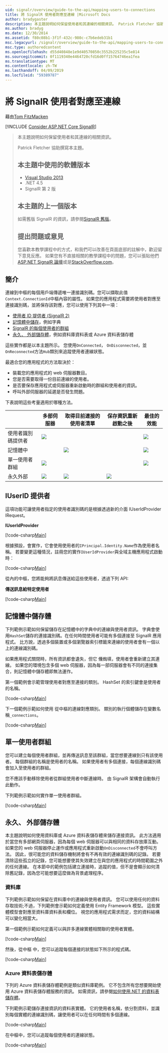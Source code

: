 ```yaml
---
uid: signalr/overview/guide-to-the-api/mapping-users-to-connections
title: 將 SignalR 使用者對應至連線 |Microsoft Docs
author: bradygaster
description: 本主題說明如何保留使用者和其連線的相關資訊。 Patrick Fletcher 協助撰寫本主題。 本主題中使用的軟體版本...
ms.author: bradyg
ms.date: 12/30/2014
ms.assetid: f80c08b1-3f1f-432c-980c-c7b6edeb31b1
msc.legacyurl: /signalr/overview/guide-to-the-api/mapping-users-to-connections
msc.type: authoredcontent
ms.openlocfilehash: d55d40848e1e9d40570850c3552b225235c5e814
ms.sourcegitcommit: 0f1119340e4464720cfd16d0ff15764746ea1fea
ms.translationtype: MT
ms.contentlocale: zh-TW
ms.lasthandoff: 04/09/2019
ms.locfileid: "59389787"
---
```

# <a name="mapping-signalr-users-to-connections"></a>將 SignalR 使用者對應至連線

藉由[Tom FitzMacken](https://github.com/tfitzmac)

[!INCLUDE [Consider ASP.NET Core SignalR](~/includes/signalr/signalr-version-disambiguation.md)]

> 本主題說明如何保留使用者和其連線的相關資訊。
>
> Patrick Fletcher 協助撰寫本主題。
>
> ## <a name="software-versions-used-in-this-topic"></a>本主題中使用的軟體版本
>
>
> - [Visual Studio 2013](https://my.visualstudio.com/Downloads?q=visual%20studio%202013)
> - .NET 4.5
> - SignalR 第 2 版
>
>
>
> ## <a name="previous-versions-of-this-topic"></a>本主題的上一個版本
>
> 如需舊版 SignalR 的資訊，請參閱[SignalR 舊版](../older-versions/index.md)。
>
> ## <a name="questions-and-comments"></a>提出問題或意見
>
> 您喜歡本教學課程中的方式，和我們可以改善在頁面底部的註解中，歡迎留下意見反應。 如果您有不直接相關的教學課程中的問題，您可以張貼他們[ASP.NET SignalR 論壇](https://forums.asp.net/1254.aspx/1?ASP+NET+SignalR)或是[StackOverflow.com](http://stackoverflow.com/)。

## <a name="introduction"></a>簡介

連線到中樞的每個用戶端傳遞唯一連接識別碼。您可以擷取此值`Context.ConnectionId`中樞內容的屬性。 如果您的應用程式需要將使用者對應至連接識別碼，並將保存該對應，您可以使用下列其中一項：

- [使用者 ID 提供者 (SignalR 2)](#IUserIdProvider)
- [記憶體中儲存](#inmemory)，例如字典
- [SignalR 的每個使用者的群組](#groups)
- [永久、 外部儲存體](#database)，例如資料庫資料表或 Azure 資料表儲存體

這些實作都是以本主題所示。 您使用`OnConnected`， `OnDisconnected`，並`OnReconnected`方法`Hub`類別來追蹤使用者連線狀態。

最適合您的應用程式的方法取決於：

- 裝載您的應用程式的 web 伺服器數目。
- 您是否需要取得一份目前連線的使用者。
- 是否要保存應用程式或伺服器重新啟動時的群組和使用者的資訊。
- 呼叫外部伺服器的延遲是否發生問題。

下表說明這些考量適用於哪種方法。

|  | 多部伺服器 | 取得目前連接的使用者清單 | 保存資訊重新啟動之後 | 最佳的效能 |
| --- | --- | --- | --- | --- |
| 使用者識別碼提供者 | ![](mapping-users-to-connections/_static/image1.png) |  |  | ![](mapping-users-to-connections/_static/image2.png) |
| 記憶體中 |  | ![](mapping-users-to-connections/_static/image3.png) |  | ![](mapping-users-to-connections/_static/image4.png) |
| 單一使用者群組 | ![](mapping-users-to-connections/_static/image5.png) |  |  | ![](mapping-users-to-connections/_static/image6.png) |
| 永久外部 | ![](mapping-users-to-connections/_static/image7.png) | ![](mapping-users-to-connections/_static/image8.png) | ![](mapping-users-to-connections/_static/image9.png) |  |

<a id="IUserIdProvider"></a>

## <a name="iuserid-provider"></a>IUserID 提供者

這項功能可讓使用者指定的使用者識別碼的是根據透過新的介面 IUserIdProvider IRequest。

**IUserIdProvider**

[!code-csharp[Main](mapping-users-to-connections/samples/sample1.cs)]

根據預設，會實作，它會使用使用者的`IPrincipal.Identity.Name`作為使用者名稱。 若要變更這種情況，註冊您的實作`IUserIdProvider`與全域主機應用程式啟動時：

[!code-csharp[Main](mapping-users-to-connections/samples/sample2.cs)]

從內的中樞，您將能夠將訊息傳送給這些使用者，透過下列 API:

**傳送訊息給特定使用者**

[!code-csharp[Main](mapping-users-to-connections/samples/sample3.cs?highlight=5)]

<a id="inmemory"></a>

## <a name="in-memory-storage"></a>記憶體中儲存體

下列範例示範如何保留儲存在記憶體中的字典中的連線與使用者資訊。 字典會使用`HashSet`儲存的連接識別碼。在任何時間使用者可能有多個連接至 SignalR 應用程式。 比方說，透過多個裝置或多個瀏覽器索引標籤來連線的使用者會有一個以上的連線識別碼。

如果應用程式關閉時，所有資訊都會遺失，但它 儵蜪填，使用者會重新建立其連線。 如果您的環境包含多個 web 伺服器，因為每一部伺服器會有不同的連接集合，則記憶體中儲存體即無法運作。

第一個範例會示範管理使用者對應至連接的類別。 HashSet 的索引鍵會是使用者的名稱。

[!code-csharp[Main](mapping-users-to-connections/samples/sample4.cs)]

下一個範例示範如何使用 從中樞的連線對應類別。 類別的執行個體儲存在變數名稱`_connections`。

[!code-csharp[Main](mapping-users-to-connections/samples/sample5.cs)]

<a id="groups"></a>

## <a name="single-user-groups"></a>單一使用者群組

您可以建立每個使用者群組，並再傳送訊息至該群組，當您想要連線到只有該使用者。 每個群組的名稱是使用者的名稱。 如果使用者有多個連接，每個連線識別碼會加入至使用者的群組。

您不應該手動移除使用者從群組使用者中斷連線時。 由 SignalR 架構會自動執行此動作。

下列範例示範如何實作單一使用者群組。

[!code-csharp[Main](mapping-users-to-connections/samples/sample6.cs)]

<a id="database"></a>

## <a name="permanent-external-storage"></a>永久、 外部儲存體

本主題說明如何使用資料庫或 Azure 資料表儲存體來儲存連接資訊。 此方法適用於當您有多部網頁伺服器，因為每個 web 伺服器可以與相同的資料存放庫互動。 如果您的 web 伺服器停止運作或應用程式重新啟動`OnDisconnected`不會呼叫方法。 因此，很可能您的資料儲存機制將會有不再有效的連線識別碼的記錄。 若要清除這些孤立的記錄，您可能想要使其失效建立在與您的應用程式的時間範圍之外的任何連線。 在本節中的範例包括建立連接時，追蹤的值，但不是會顯示如何清除舊記錄，因為您可能想要這麼做為背景處理程序。

### <a name="database"></a>資料庫

下列範例示範如何保留在資料庫中的連線與使用者資訊。 您可以使用任何的資料存取技術;不過，下列範例會示範如何定義使用 Entity Framework 模型。 這些實體模型會對應至資料庫資料表和欄位。 視您的應用程式需求而定，您的資料結構可以變化相當大。

第一個範例示範如何定義可以與許多連線實體相關聯的使用者實體。

[!code-csharp[Main](mapping-users-to-connections/samples/sample7.cs)]

然後，從中樞 中，您可以追蹤每個連接的狀態如下所示的程式碼。

[!code-csharp[Main](mapping-users-to-connections/samples/sample8.cs)]

<a id="azure"></a>
### <a name="azure-table-storage"></a>Azure 資料表儲存體

下列的 Azure 資料表儲存體範例是類似資料庫範例。 它不包含所有您想要開始使用 Azure 資料表儲存體服務的資訊。 如需資訊，請參閱[如何使用.NET 的資料表儲存體](https://azure.microsoft.com/documentation/articles/storage-dotnet-how-to-use-tables/)。

下列範例示範儲存連接資訊的資料表實體。 它的使用者名稱，依分割資料，並識別每個實體的連線識別碼，讓使用者可以在任何時間有多個連線。

[!code-csharp[Main](mapping-users-to-connections/samples/sample9.cs)]

在中樞中，您可以追蹤每個使用者的連線狀態。

[!code-csharp[Main](mapping-users-to-connections/samples/sample10.cs)]
